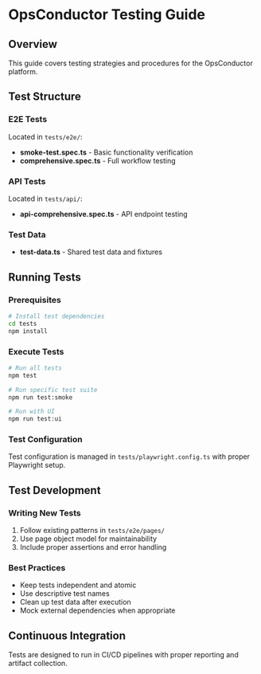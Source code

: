 # OpsConductor Testing Guide

## Overview
This guide covers testing strategies and procedures for the OpsConductor platform.

## Test Structure

### E2E Tests
Located in `tests/e2e/`:
- **smoke-test.spec.ts** - Basic functionality verification
- **comprehensive.spec.ts** - Full workflow testing

### API Tests  
Located in `tests/api/`:
- **api-comprehensive.spec.ts** - API endpoint testing

### Test Data
- **test-data.ts** - Shared test data and fixtures

## Running Tests

### Prerequisites
```bash
# Install test dependencies
cd tests
npm install
```

### Execute Tests
```bash
# Run all tests
npm test

# Run specific test suite
npm run test:smoke

# Run with UI
npm run test:ui
```

### Test Configuration
Test configuration is managed in `tests/playwright.config.ts` with proper Playwright setup.

## Test Development

### Writing New Tests
1. Follow existing patterns in `tests/e2e/pages/`
2. Use page object model for maintainability
3. Include proper assertions and error handling

### Best Practices
- Keep tests independent and atomic
- Use descriptive test names
- Clean up test data after execution
- Mock external dependencies when appropriate

## Continuous Integration
Tests are designed to run in CI/CD pipelines with proper reporting and artifact collection.